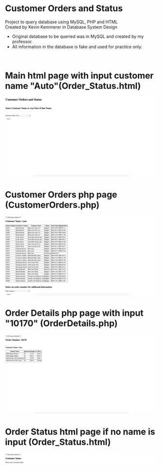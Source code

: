 # Customer Orders and Status
Project to query database using MySQL, PHP and HTML <br/>
Created by Kevin Kemmerer in Database System Design
- Original database to be queried was in MySQL and created by my professor.
- All information in the database is fake and used for practice only.
<br/>

# Main html page with input customer name "Auto"(Order_Status.html)
![Order_Status.html](https://github.com/kkemmere/DBC-a13/blob/main/images/Screen%20Shot%202020-11-24%20at%2011.38.27%20PM.png)
<br/>


# Customer Orders php page (CustomerOrders.php)
![CustomerOrders.php](https://github.com/kkemmere/DBC-a13/blob/main/images/Screen%20Shot%202020-11-24%20at%2011.38.44%20PM.png)
<br/>

# Order Details php page with input "10170" (OrderDetails.php)
![OrderDetails.php](https://github.com/kkemmere/DBC-a13/blob/main/images/Screen%20Shot%202020-11-24%20at%2011.39.07%20PM.png)
<br/>

# Order Status html page if no name is input (Order_Status.html)
![Order_Status.php](https://github.com/kkemmere/DBC-a13/blob/main/images/Screen%20Shot%202020-11-24%20at%2011.41.03%20PM.png)
<br/>

